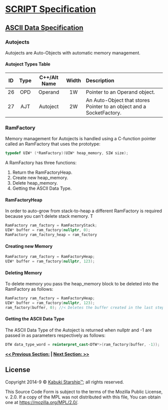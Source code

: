 # [SCRIPT Specification](../../readme.md)

## [ASCII Data Specification](../readme.md)

### Autojects

Autojects are Auto-Objects with automatic memory management.

#### Autoject Types Table

| ID | Type | C++/Alt Name | Width | Description |
|:--:|:----:|:------------:|:-----:|:------------|
| 26 | OPD  |   Operand    |  1W   | Pointer to an Operand object. |
| 27 | AJT  |   Autoject   |  2W   | An Auto-Object that stores Pointer to an object and a SocketFactory. |


### RamFactory

Memory management for Autojects is handled using a C-function pointer called an RamFactory that uses the prototype:

```C++
typedef UIW* (*RamFactory)(UIW* heap_memory, SIW size);
```

A RamFactory has three functions:

1. Return the RamFactoryHeap.
2. Create new heap_memory.
3. Delete heap_memory.
4. Getting the ASCII Data Type.

#### RamFactoryHeap

In order to auto-grow from stack-to-heap a different RamFactory is required because you can't delete stack memory. T

```C++
RamFactory ram_factory = RamFactoryStack;
UIW* buffer = ram_factory(nullptr, 0);
RamFactory ram_factory_heap = ram_factory
```

#### Creating new Memory

```C++
RamFactory ram_factory = RamFactoryHeap;
UIW* buffer = ram_factory(nullptr, 123);
```

#### Deleting Memory

To delete memory you pass the heap_memory block to be deleted into the RamFactory as follows:

```C++
RamFactory ram_factory = RamFactoryHeap;
UIW* buffer = ram_factory(nullptr, 123);
ram_factory(buffer, 0); //< Deletes the buffer created in the last step.
```

#### Getting the ASCII Data Type

The ASCII Data Type of the Autoject is returned when nullptr and -1 are passed in as parameters respectively as follows:

```C++
DTW data_type_word = reinterpret_cast<DTW*>(ram_factory(buffer, -1));
```

**[<< Previous Section:](./.md) | [Next Section: >>](./.md)**

## License

Copyright 2014-9 © [Kabuki Starship™](https://kabukistarship.com); all rights reserved.

This Source Code Form is subject to the terms of the Mozilla Public License, v. 2.0. If a copy of the MPL was not distributed with this file, You can obtain one at <https://mozilla.org/MPL/2.0/>.
